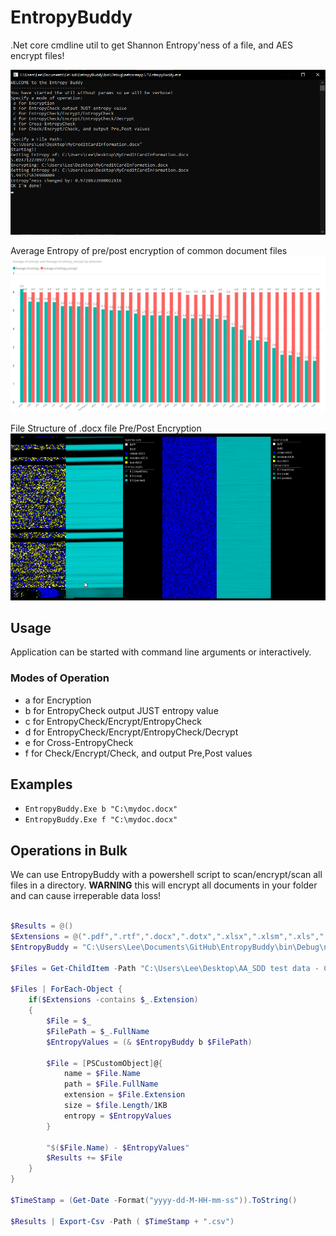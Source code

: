 # EntropyBuddy
.Net core cmdline util to get Shannon Entropy'ness of a file, and AES encrypt files!

![](EntropyBuddy.png)

Average Entropy of pre/post encryption of common document files
![](entropy_pre_post.png)

File Structure of .docx file Pre/Post Encryption
![](docx_before_after_encrypt.png)

## Usage
Application can be started with command line arguments or interactively.

### Modes of Operation

* a for Encryption
* b for EntropyCheck output JUST entropy value
* c for EntropyCheck/Encrypt/EntropyCheck
* d for EntropyCheck/Encrypt/EntropyCheck/Decrypt
* e for Cross-EntropyCheck
* f for Check/Encrypt/Check, and output Pre,Post values


## Examples

* ``EntropyBuddy.Exe b "C:\mydoc.docx"``
* ``EntropyBuddy.Exe f "C:\mydoc.docx"``


## Operations in Bulk

We can use EntropyBuddy with a powershell script to scan/encrypt/scan all files in a directory. **WARNING** this will encrypt all documents in your folder and can cause irreperable data loss!

```powershell

$Results = @()
$Extensions = @(".pdf",".rtf",".docx",".dotx",".xlsx",".xlsm",".xls",".txt",".xml",".csv","msg",".doc",".md",".ppt","pptx")
$EntropyBuddy = "C:\Users\Lee\Documents\GitHub\EntropyBuddy\bin\Debug\netcoreapp3.1\EntropyBuddy.exe"

$Files = Get-ChildItem -Path "C:\Users\Lee\Desktop\AA_SDD test data - Copy" -Filter *.* -Recurse -ErrorAction SilentlyContinue -Force 

$Files | ForEach-Object {
    if($Extensions -contains $_.Extension)
    {
        $File = $_
        $FilePath = $_.FullName
        $EntropyValues = (& $EntropyBuddy b $FilePath)

        $File = [PSCustomObject]@{
            name = $File.Name
            path = $File.FullName
            extension = $File.Extension
            size = $file.Length/1KB
            entropy = $EntropyValues
        }

        "$($File.Name) - $EntropyValues"
        $Results += $File
    }
}

$TimeStamp = (Get-Date -Format("yyyy-dd-M-HH-mm-ss")).ToString()

$Results | Export-Csv -Path ( $TimeStamp + ".csv")
```
